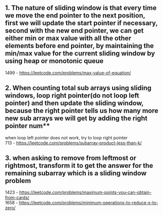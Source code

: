 ## 1. The nature of sliding window is that every time we move the end pointer to the next position, first we will update the start pointer if necessary, second with the new end pointer, we can get either min or max value with all the other elements before end pointer, by maintaining the min/max value for the current sliding window by using heap or monotonic queue

1499 - https://leetcode.com/problems/max-value-of-equation/

## 2. When counting total sub arrays using sliding windows, loop right pointer(do not loop left pointer) and then update the sliding window, because the right pointer tells us how many more new sub arrays we will get by adding the right pointer num**

when loop left pointer does not work, try to loop right pointer  
713 - https://leetcode.com/problems/subarray-product-less-than-k/

## 3. when asking to remove from leftmost or rightmost, transform it to get the answer for the remaining subarray which is a sliding window problem  

1423 - https://leetcode.com/problems/maximum-points-you-can-obtain-from-cards/  
1658 - https://leetcode.com/problems/minimum-operations-to-reduce-x-to-zero/
